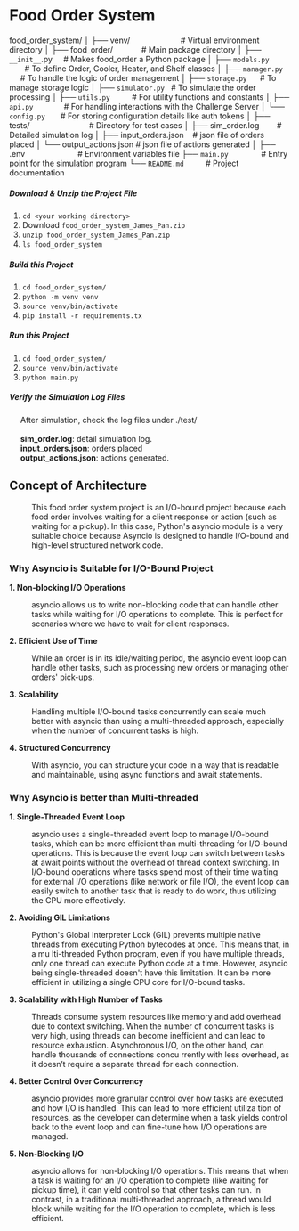 # Food Order System

food_order_system/
│
├── venv/ &nbsp;&nbsp;&nbsp;&nbsp;&nbsp;&nbsp;&nbsp;&nbsp;&nbsp;&nbsp;&nbsp;&nbsp;&nbsp;&nbsp;&nbsp;&nbsp;&nbsp;&nbsp;&nbsp;&nbsp;&nbsp;&nbsp;# Virtual environment directory
│
├── food_order/ &nbsp;&nbsp;&nbsp;&nbsp;&nbsp;&nbsp;&nbsp;&nbsp;&nbsp;&nbsp;&nbsp;&nbsp;# Main package directory
│   ├── `__init__`.py  &nbsp;&nbsp;&nbsp;&nbsp;# Makes food_order a Python package
│   ├── `models.py`                &nbsp;&nbsp;&nbsp;&nbsp;&nbsp;&nbsp;&nbsp;# To define Order, Cooler, Heater, and Shelf classes
│   ├── `manager.py`               &nbsp;&nbsp;&nbsp;&nbsp;&nbsp;# To handle the logic of order management
│   ├── `storage.py`               &nbsp;&nbsp;&nbsp;&nbsp;&nbsp;# To manage storage logic
│   ├── `simulator.py`             &nbsp;&nbsp;# To simulate the order processing
│   ├── `utils.py`                 &nbsp;&nbsp;&nbsp;&nbsp;&nbsp;&nbsp;&nbsp;&nbsp;&nbsp;# For utility functions and constants
│   ├── `api.py`                   &nbsp;&nbsp;&nbsp;&nbsp;&nbsp;&nbsp;&nbsp;&nbsp;&nbsp;&nbsp;&nbsp;&nbsp;&nbsp;# For handling interactions with the Challenge Server
│   └── `config.py`                &nbsp;&nbsp;&nbsp;&nbsp;&nbsp;&nbsp;# For storing configuration details like auth tokens
│
├── tests/  &nbsp;&nbsp;&nbsp;&nbsp;&nbsp;&nbsp;&nbsp;&nbsp;&nbsp;&nbsp;&nbsp;&nbsp;&nbsp;&nbsp;&nbsp;&nbsp;&nbsp;&nbsp;&nbsp;&nbsp;&nbsp;&nbsp;&nbsp;&nbsp;&nbsp;&nbsp;# Directory for test cases
│   ├── sim_order.log &nbsp;&nbsp;&nbsp;&nbsp;&nbsp;&nbsp;&nbsp;# Detailed simulation log
│   ├── input_orders.json          &nbsp;&nbsp;&nbsp;# json file of orders placed
│   └── output_actions.json        # json file of actions generated
│
├── .env  &nbsp;&nbsp;&nbsp;&nbsp;&nbsp;&nbsp;&nbsp;&nbsp;&nbsp;&nbsp;&nbsp;&nbsp;&nbsp;&nbsp;&nbsp;&nbsp;&nbsp;&nbsp;&nbsp;&nbsp;&nbsp;&nbsp;&nbsp;# Environment variables file
├── `main.py` &nbsp;&nbsp;&nbsp;&nbsp;&nbsp;&nbsp;&nbsp;&nbsp;&nbsp;&nbsp;&nbsp;&nbsp;&nbsp;&nbsp;# Entry point for the simulation program
└── `README.md` &nbsp;&nbsp;&nbsp;&nbsp;&nbsp;&nbsp;&nbsp;&nbsp;&nbsp;# Project documentation

##### Download & Unzip the Project File
1. `cd <your working directory>`
2. Download `food_order_system_James_Pan.zip`
3. `unzip food_order_system_James_Pan.zip`
4. `ls food_order_system`
##### Build this Project
1. `cd food_order_system/`
2. `python -m venv venv`
3. `source venv/bin/activate`
4. `pip install -r requirements.tx`

##### Run this Project
1. `cd food_order_system/`
2. `source venv/bin/activate`
3. `python main.py`

##### Verify the Simulation Log Files
<p style="margin-left: 20px;">
After simulation, check the log files under ./test/<br><br>
<b>sim_order.log</b>: detail simulation log.<br>
<b>input_orders.json</b>: orders placed<br>
<b>output_actions.json</b>: actions generated.
</p>



## Concept of Architecture
<p style="margin-left: 40px;">
This food order system project is an I/O-bound project because each food order involves waiting for a client response or action (such as waiting for a pickup).  In this case, Python's asyncio module is a very suitable choice because Asyncio is designed to handle I/O-bound and high-level structured network code.
</p>

### Why Asyncio is Suitable for I/O-Bound Project
<b>1. Non-blocking I/O Operations </b>
<p style="margin-left: 40px;">
asyncio allows us to write non-blocking code that can handle other tasks while waiting for I/O operations to complete. This is perfect for scenarios where we have to wait for client responses.
</p>

<b>2. Efficient Use of Time</b>
<p style="margin-left: 40px;">
While an order is in its idle/waiting period, the asyncio event loop can handle other tasks, such as processing new orders or managing other orders' pick-ups.
</p>

<b>3. Scalability</b>
<p style="margin-left: 40px;">
Handling multiple I/O-bound tasks concurrently can scale much better with asyncio than using a multi-threaded approach, especially when the number of concurrent tasks is high.
</p>

<b>4. Structured Concurrency</b>
<p style="margin-left: 40px;">
With asyncio, you can structure your code in a way that is readable and maintainable, using async functions and await statements.
</p>

### Why Asyncio is better than Multi-threaded

<b>1. Single-Threaded Event Loop </b>
<p style="margin-left: 40px;">
asyncio uses a single-threaded event loop to manage I/O-bound tasks, which can be more efficient than multi-threading for I/O-bound operations. This is because the event loop can switch between tasks at await points without the overhead of thread context switching. In I/O-bound operations where tasks spend most of their time waiting for external I/O operations (like network or file I/O), the event loop can easily switch to another task that is ready to do work, thus utilizing the CPU more effectively.
</p>

<b>2. Avoiding GIL Limitations</b>
<p style="margin-left: 40px;">
 Python's Global Interpreter Lock (GIL) prevents multiple native threads from executing Python bytecodes at once. This means that, in a mu
lti-threaded Python program, even if you have multiple threads, only one thread can execute Python code at a time. However, asyncio being single-threaded doesn't have
 this limitation. It can be more efficient in utilizing a single CPU core for I/O-bound tasks.
 </p>

<b>3. Scalability with High Number of Tasks</b> 
<p style="margin-left: 40px;">
Threads consume system resources like memory and add overhead due to context switching. When the number of concurrent tasks 
is very high, using threads can become inefficient and can lead to resource exhaustion. Asynchronous I/O, on the other hand, can handle thousands of connections concu
rrently with less overhead, as it doesn’t require a separate thread for each connection.
</p>

<b>
4. Better Control Over Concurrency
</b>
<p style="margin-left: 40px;">
asyncio provides more granular control over how tasks are executed and how I/O is handled. This can lead to more efficient utiliza
tion of resources, as the developer can determine when a task yields control back to the event loop and can fine-tune how I/O operations are managed.
</p>

<b>
5. Non-Blocking I/O
</b> 
<p style="margin-left: 40px;">
asyncio allows for non-blocking I/O operations. This means that when a task is waiting for an I/O operation to complete (like waiting for pickup time), it can yield control so that other tasks can run. In contrast, in a traditional multi-threaded approach, a thread would block while waiting for the I/O operation to complete, which is less efficient.
</p>


